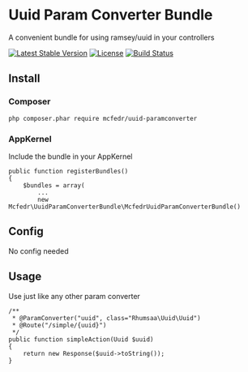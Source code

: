 # Uuid Param Converter Bundle

A convenient bundle for using ramsey/uuid in your controllers

[![Latest Stable Version](https://poser.pugx.org/mcfedr/uuid-paramconverter/v/stable.png)](https://packagist.org/packages/mcfedr/uuid-paramconverter)
[![License](https://poser.pugx.org/mcfedr/uuid-paramconverter/license.png)](https://packagist.org/packages/mcfedr/uuid-paramconverter)
[![Build Status](https://travis-ci.org/mcfedr/uuid-paramconverter.svg?branch=master)](https://travis-ci.org/mcfedr/uuid-paramconverter)

## Install

### Composer

    php composer.phar require mcfedr/uuid-paramconverter

### AppKernel

Include the bundle in your AppKernel

    public function registerBundles()
    {
        $bundles = array(
            ...
            new Mcfedr\UuidParamConverterBundle\McfedrUuidParamConverterBundle()

## Config

No config needed

## Usage

Use just like any other param converter

    /**
     * @ParamConverter("uuid", class="Rhumsaa\Uuid\Uuid")
     * @Route("/simple/{uuid}")
     */
    public function simpleAction(Uuid $uuid)
    {
        return new Response($uuid->toString());
    }
